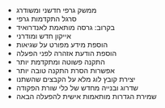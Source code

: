 - ממשק גרפי חדשני ומשודרג
- סרגל התקדמות גרפי
- בקרוב: גרסה מותאמת לאנדרואיד
- אייקון חדש ומודרני
- הוספת מידע מפורט על שגיאות
- הוספת הודעת אזהרה לפני הפעלה
- התקנה פשוטה ומתקדמת יותר
- אפשרות הסרת התקנה טובה יותר
- יצירת קובץ לוג מלא על הקבצים שהשתנו
- שדרוג ובנייה מחדש של כלי שורת הפקודה
- שמירת הגדרות מותאמות אישית להפעלה הבאה